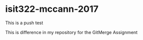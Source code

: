 # isit322-mccann-2017
This is a push test

This is difference in my repository for the GitMerge Assignment
